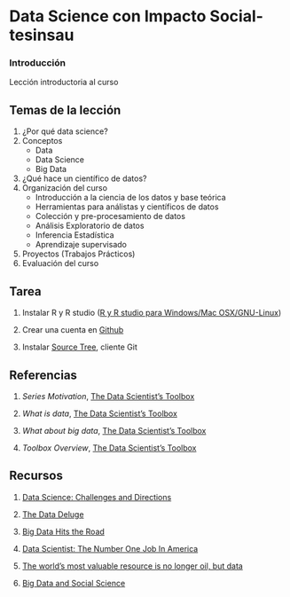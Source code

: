 # Data Science con Impacto Social-tesinsau

### Introducción

Lección introductoria al curso

## Temas de la lección

1. ¿Por qué data science?
2. Conceptos 
	+ Data
	+ Data Science
	+ Big Data
3. ¿Qué hace un científico de datos?
4. Organización del curso
	+ Introducción a la ciencia de los datos y base teórica
	+ Herramientas para análistas y científicos de datos
	+ Colección y pre-procesamiento de datos
	+ Análisis Exploratorio de datos
	+ Inferencia Estadística
	+ Aprendizaje supervisado
5. Proyectos (Trabajos Prácticos)
6. Evaluación del curso

## Tarea

1. Instalar R y R studio ([R y R studio para Windows/Mac OSX/GNU-Linux](http://www.upm.es/sfs/Rectorado/Gabinete%20del%20Rector/Notas%20de%20Prensa/2015/05/documentos/Instrucciones%20de%20instalaci%C3%B3n%20de%20R%20y%20RStudio.pdf))

2. Crear una cuenta en [Github](https://github.com/DataScienceSpecialization/courses/blob/master/01_DataScientistToolbox/02_05_github/index.Rmd)

3. Instalar [Source Tree](https://www.sourcetreeapp.com/), cliente Git 

## Referencias

1. _Series Motivation_, [The Data Scientist’s Toolbox](https://github.com/DataScienceSpecialization/courses/blob/master/01_DataScientistToolbox/01_01_seriesMotivation/index.Rmd)

2. _What is data_, [The Data Scientist’s Toolbox](https://github.com/DataScienceSpecialization/courses/blob/master/01_DataScientistToolbox/03_02_whatIsData/index.Rmd)

3. _What about big data_, [The Data Scientist’s Toolbox](https://github.com/DataScienceSpecialization/courses/blob/master/01_DataScientistToolbox/03_03_whatAboutBigData/index.Rmd)

4. _Toolbox Overview_, [The Data Scientist’s Toolbox](https://github.com/DataScienceSpecialization/courses/blob/master/01_DataScientistToolbox/01_01a_toolBoxOverview/index.Rmd)

## Recursos

1. [Data Science: Challenges and Directions](https://cacm.acm.org/magazines/2017/8/219605-data-science/fulltext)

2. [The Data Deluge](http://www.economist.com/node/15579717)

3. [Big Data Hits the Road](http://www.businessinsider.com/connected-cars-2015-9)

4. [Data Scientist: The Number One Job In America](http://blog.edx.org/the-importance-of-data-science-in-the-21st-century)

5. [The world’s most valuable resource is no longer oil, but data](https://www.economist.com/news/leaders/21721656-data-economy-demands-new-approach-antitrust-rules-worlds-most-valuable-resource)

6. [Big Data and Social Science](https://www.amazon.com/Big-Data-Social-Science-Statistics/dp/1498751407/ref=sr_1_1?ie=UTF8&qid=1506629819&sr=8-1&keywords=big+data+and+social+science) 

